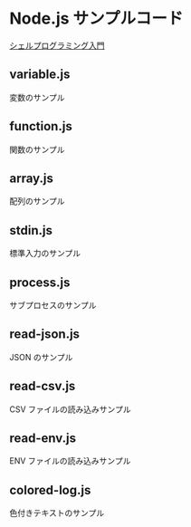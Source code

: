 # Node.js サンプルコード

[シェルプログラミング入門](https://docs.google.com/presentation/d/1lS4s8G0LdY4LtTCGOMshUJtzkL-7DtxHjKnrrNgC1is/edit?usp=sharing)

## variable.js

変数のサンプル

## function.js

関数のサンプル

## array.js

配列のサンプル

## stdin.js

標準入力のサンプル

## process.js

サブプロセスのサンプル

## read-json.js

JSON のサンプル

## read-csv.js

CSV ファイルの読み込みサンプル

## read-env.js

ENV ファイルの読み込みサンプル

## colored-log.js

色付きテキストのサンプル
